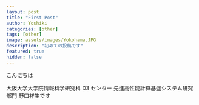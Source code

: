 ```yaml
---
layout: post
title: "First Post"
author: Yoshiki
categories: [other]
tags: [other]
image: assets/images/Yokohama.JPG
description: "初めての投稿です"
featured: true
hidden: false
---
```


こんにちは

大阪大学大学院情報科学研究科 D3 センター 先進高性能計算基盤システム研究部門
野口祥生です
